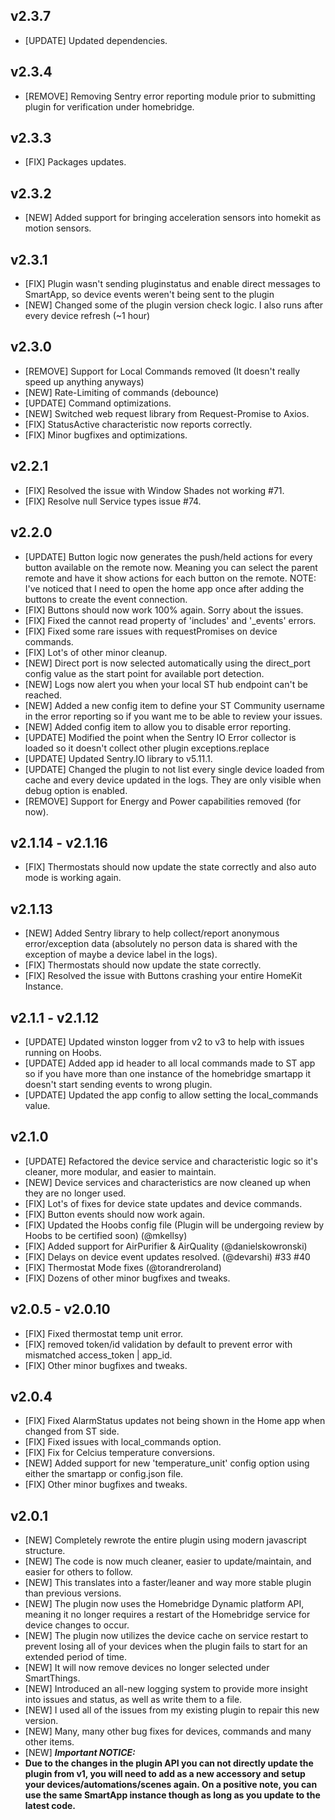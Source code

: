 ## v2.3.7

- [UPDATE] Updated dependencies.

## v2.3.4

- [REMOVE] Removing Sentry error reporting module prior to submitting plugin for verification under homebridge.

## v2.3.3

- [FIX] Packages updates.

## v2.3.2

- [NEW] Added support for bringing acceleration sensors into homekit as motion sensors.

## v2.3.1

- [FIX] Plugin wasn't sending pluginstatus and enable direct messages to SmartApp, so device events weren't being sent to the plugin
- [NEW] Changed some of the plugin version check logic. I also runs after every device refresh (~1 hour)

## v2.3.0

- [REMOVE] Support for Local Commands removed (It doesn't really speed up anything anyways)
- [NEW] Rate-Limiting of commands (debounce)
- [UPDATE] Command optimizations.
- [NEW] Switched web request library from Request-Promise to Axios.
- [FIX] StatusActive characteristic now reports correctly.
- [FIX] Minor bugfixes and optimizations.

## v2.2.1

- [FIX] Resolved the issue with Window Shades not working #71.
- [FIX] Resolve null Service types issue #74.

## v2.2.0

- [UPDATE] Button logic now generates the push/held actions for every button available on the remote now. Meaning you can select the parent remote and have it show actions for each button on the remote. NOTE: I've noticed that I need to open the home app once after adding the buttons to create the event connection.
- [FIX] Buttons should now work 100% again. Sorry about the issues.
- [FIX] Fixed the cannot read property of 'includes' and '\_events' errors.
- [FIX] Fixed some rare issues with requestPromises on device commands.
- [FIX] Lot's of other minor cleanup.
- [NEW] Direct port is now selected automatically using the direct_port config value as the start point for available port detection.
- [NEW] Logs now alert you when your local ST hub endpoint can't be reached.
- [NEW] Added a new config item to define your ST Community username in the error reporting so if you want me to be able to review your issues.
- [NEW] Added config item to allow you to disable error reporting.
- [UPDATE] Modified the point when the Sentry IO Error collector is loaded so it doesn't collect other plugin exceptions.replace
- [UPDATE] Updated Sentry.IO library to v5.11.1.
- [UPDATE] Changed the plugin to not list every single device loaded from cache and every device updated in the logs. They are only visible when debug option is enabled.
- [REMOVE] Support for Energy and Power capabilities removed (for now).

## v2.1.14 - v2.1.16

- [FIX] Thermostats should now update the state correctly and also auto mode is working again.

## v2.1.13

- [NEW] Added Sentry library to help collect/report anonymous error/exception data (absolutely no person data is shared with the exception of maybe a device label in the logs).
- [FIX] Thermostats should now update the state correctly.
- [FIX] Resolved the issue with Buttons crashing your entire HomeKit Instance.

## v2.1.1 - v2.1.12

- [UPDATE] Updated winston logger from v2 to v3 to help with issues running on Hoobs.
- [UPDATE] Added app id header to all local commands made to ST app so if you have more than one instance of the homebridge smartapp it doesn't start sending events to wrong plugin.
- [UPDATE] Updated the app config to allow setting the local_commands value.

## v2.1.0

- [UPDATE] Refactored the device service and characteristic logic so it's cleaner, more modular, and easier to maintain.
- [NEW] Device services and characteristics are now cleaned up when they are no longer used.
- [FIX] Lot's of fixes for device state updates and device commands.
- [FIX] Button events should now work again.
- [FIX] Updated the Hoobs config file (Plugin will be undergoing review by Hoobs to be certified soon) (@mkellsy)
- [FIX] Added support for AirPurifier & AirQuality (@danielskowronski)
- [FIX] Delays on device event updates resolved. (@devarshi) #33 #40
- [FIX] Thermostat Mode fixes (@torandreroland)
- [FIX] Dozens of other minor bugfixes and tweaks.

## v2.0.5 - v2.0.10

- [FIX] Fixed thermostat temp unit error.
- [FIX] removed token/id validation by default to prevent error with mismatched access_token | app_id.
- [FIX] Other minor bugfixes and tweaks.

## v2.0.4

- [FIX] Fixed AlarmStatus updates not being shown in the Home app when changed from ST side.
- [FIX] Fixed issues with local_commands option.
- [FIX] Fix for Celcius temperature conversions.
- [NEW] Added support for new 'temperature_unit' config option using either the smartapp or config.json file.
- [FIX] Other minor bugfixes and tweaks.

## v2.0.1

- [NEW] Completely rewrote the entire plugin using modern javascript structure.
- [NEW] The code is now much cleaner, easier to update/maintain, and easier for others to follow.
- [NEW] This translates into a faster/leaner and way more stable plugin than previous versions.
- [NEW] The plugin now uses the Homebridge Dynamic platform API, meaning it no longer requires a restart of the Homebridge service for device changes to occur.
- [NEW] The plugin now utilizes the device cache on service restart to prevent losing all of your devices when the plugin fails to start for an extended period of time.
- [NEW] It will now remove devices no longer selected under SmartThings.
- [NEW] Introduced an all-new logging system to provide more insight into issues and status, as well as write them to a file.
- [NEW] I used all of the issues from my existing plugin to repair this new version.
- [NEW] Many, many other bug fixes for devices, commands and many other items.
- [NEW] **_Important NOTICE:_**
- **Due to the changes in the plugin API you can not directly update the plugin from v1, you will need to add as a new accessory and setup your devices/automations/scenes again.
  On a positive note, you can use the same SmartApp instance though as long as you update to the latest code.**
